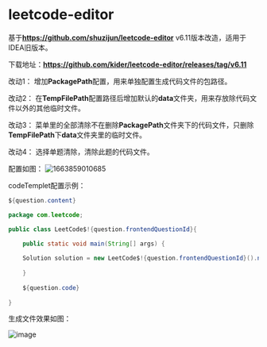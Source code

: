 # leetcode-editor

基于**https://github.com/shuzijun/leetcode-editor** v6.11版本改造，适用于IDEA旧版本。

下载地址：**https://github.com/kider/leetcode-editor/releases/tag/v6.11**

改动1：
增加**PackagePath**配置，用来单独配置生成代码文件的包路径。

改动2：
在**TempFilePath**配置路径后增加默认的**data**文件夹，用来存放除代码文件以外的其他临时文件。

改动3：
菜单里的全部清除不在删除**PackagePath**文件夹下的代码文件，只删除**TempFilePath**下**data**文件夹里的临时文件。

改动4：
选择单题清除，清除此题的代码文件。

配置如图：
![1663859010685](https://user-images.githubusercontent.com/10611034/191784683-1bbca32c-e0ca-4052-9e2f-2e69218ef1a4.jpg)

codeTemplet配置示例：

```java
${question.content}

package com.leetcode;

public class LeetCode$!{question.frontendQuestionId}{

    public static void main(String[] args) {
	
	Solution solution = new LeetCode$!{question.frontendQuestionId}().new Solution();
 
	}
	
	${question.code}
	
}
```

生成文件效果如图：

![image](https://user-images.githubusercontent.com/10611034/191785351-383edd30-6df0-487d-abf9-43f0971e806d.png)
